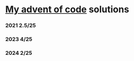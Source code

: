 # [My advent of code](https://adventofcode.com/) solutions

### 2021 2.5/25

### 2023 4/25

### 2024 2/25
